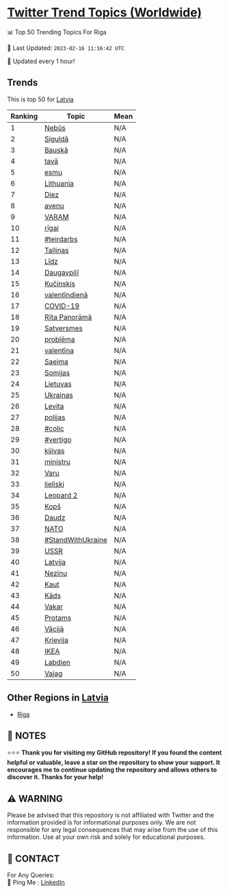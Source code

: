 [Twitter Trend Topics (Worldwide)](https://github.com/ErcinDedeoglu/Twitter-Trend-Topics)
==========


📊 Top 50 Trending Topics For Riga

📆 Last Updated: `2023-02-16 11:16:42 UTC`

🔧 Updated every 1 hour!


## Trends

This is top 50 for [Latvia](</Latvia>)

| Ranking | Topic | Mean |
| ------- | ------------ | ------------ |
| 1 | [Nebūs](http://twitter.com/search?q=Neb%c5%abs) | N/A |
| 2 | [Siguldā](http://twitter.com/search?q=Siguld%c4%81) | N/A |
| 3 | [Bauskā](http://twitter.com/search?q=Bausk%c4%81) | N/A |
| 4 | [tavā](http://twitter.com/search?q=tav%c4%81) | N/A |
| 5 | [esmu](http://twitter.com/search?q=esmu) | N/A |
| 6 | [Lithuania](http://twitter.com/search?q=Lithuania) | N/A |
| 7 | [Diez](http://twitter.com/search?q=Diez) | N/A |
| 8 | [avenu](http://twitter.com/search?q=avenu) | N/A |
| 9 | [VARAM](http://twitter.com/search?q=VARAM) | N/A |
| 10 | [rīgai](http://twitter.com/search?q=r%c4%abgai) | N/A |
| 11 | [#teirdarbs](http://twitter.com/search?q=%23teirdarbs) | N/A |
| 12 | [Tallinas](http://twitter.com/search?q=Tallinas) | N/A |
| 13 | [Līdz](http://twitter.com/search?q=L%c4%abdz) | N/A |
| 14 | [Daugavpilī](http://twitter.com/search?q=Daugavpil%c4%ab) | N/A |
| 15 | [Kučinskis](http://twitter.com/search?q=Ku%c4%8dinskis) | N/A |
| 16 | [valentīndienā](http://twitter.com/search?q=valent%c4%abndien%c4%81) | N/A |
| 17 | [COVID-19](http://twitter.com/search?q=COVID-19) | N/A |
| 18 | [Rīta Panorāmā](http://twitter.com/search?q=R%c4%abta+Panor%c4%81m%c4%81) | N/A |
| 19 | [Satversmes](http://twitter.com/search?q=Satversmes) | N/A |
| 20 | [problēma](http://twitter.com/search?q=probl%c4%93ma) | N/A |
| 21 | [valentīna](http://twitter.com/search?q=valent%c4%abna) | N/A |
| 22 | [Saeima](http://twitter.com/search?q=Saeima) | N/A |
| 23 | [Somijas](http://twitter.com/search?q=Somijas) | N/A |
| 24 | [Lietuvas](http://twitter.com/search?q=Lietuvas) | N/A |
| 25 | [Ukrainas](http://twitter.com/search?q=Ukrainas) | N/A |
| 26 | [Levita](http://twitter.com/search?q=Levita) | N/A |
| 27 | [polijas](http://twitter.com/search?q=polijas) | N/A |
| 28 | [#colic](http://twitter.com/search?q=%23colic) | N/A |
| 29 | [#vertigo](http://twitter.com/search?q=%23vertigo) | N/A |
| 30 | [kijivas](http://twitter.com/search?q=kijivas) | N/A |
| 31 | [ministru](http://twitter.com/search?q=ministru) | N/A |
| 32 | [Varu](http://twitter.com/search?q=Varu) | N/A |
| 33 | [lieliski](http://twitter.com/search?q=lieliski) | N/A |
| 34 | [Leopard 2](http://twitter.com/search?q=Leopard+2) | N/A |
| 35 | [Kopš](http://twitter.com/search?q=Kop%c5%a1) | N/A |
| 36 | [Daudz](http://twitter.com/search?q=Daudz) | N/A |
| 37 | [NATO](http://twitter.com/search?q=NATO) | N/A |
| 38 | [#StandWithUkraine](http://twitter.com/search?q=%23StandWithUkraine) | N/A |
| 39 | [USSR](http://twitter.com/search?q=USSR) | N/A |
| 40 | [Latvija](http://twitter.com/search?q=Latvija) | N/A |
| 41 | [Nezinu](http://twitter.com/search?q=Nezinu) | N/A |
| 42 | [Kaut](http://twitter.com/search?q=Kaut) | N/A |
| 43 | [Kāds](http://twitter.com/search?q=K%c4%81ds) | N/A |
| 44 | [Vakar](http://twitter.com/search?q=Vakar) | N/A |
| 45 | [Protams](http://twitter.com/search?q=Protams) | N/A |
| 46 | [Vācijā](http://twitter.com/search?q=V%c4%81cij%c4%81) | N/A |
| 47 | [Krievija](http://twitter.com/search?q=Krievija) | N/A |
| 48 | [IKEA](http://twitter.com/search?q=IKEA) | N/A |
| 49 | [Labdien](http://twitter.com/search?q=Labdien) | N/A |
| 50 | [Vajag](http://twitter.com/search?q=Vajag) | N/A |



## Other Regions in [Latvia](</Latvia>)

* [Riga](</Latvia/Riga.md>)



## 📝 NOTES

⭐⭐⭐ **Thank you for visiting my GitHub repository! If you found the content helpful or valuable, leave a star on the repository to show your support. It encourages me to continue updating the repository and allows others to discover it. Thanks for your help!**


## ⚠️ WARNING

Please be advised that this repository is not affiliated with Twitter and the information provided is for informational purposes only. We are not responsible for any legal consequences that may arise from the use of this information. Use at your own risk and solely for educational purposes.


## 📨 CONTACT

 For Any Queries:  
            🏓 Ping Me : [LinkedIn](https://www.linkedin.com/in/ercindedeoglu/)
